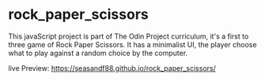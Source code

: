 # rock_paper_scissors
This javaScript project is part of The Odin Project curriculum, it's a first to three game of Rock Paper Scissors. It has a minimalist UI, the player choose what to play against a random choice by the computer.

live Preview:
https://seasandf88.github.io/rock_paper_scissors/
